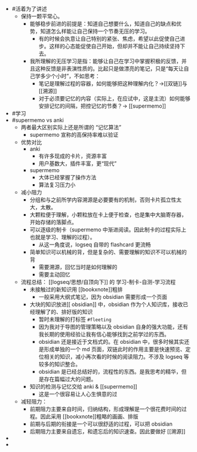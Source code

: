 - #活着为了讲述
	- 保持一颗平常心。
		- 能够稳步前进的前提是：知道自己想要什么，知道自己的缺点和优势，知道怎么样能让自己保持一个节奏无压的学习。
			- 有的时候会执意让自己特别的紧张、焦虑，希望以此促使自己进步。这样的心态能促使自己开始，但却并不能让自己持续坚持下去。
		- 我所理解的无压学习是指：能够让自己在学习中掌握积极的反馈，并且这种反馈是非表演性质的。比起只是做漂亮的笔记，只是“每天让自己学多少个小时”，不如思考：
			- 笔记是理解过程的容器，如何能够把这种理解内化？→[[双链]]与 [[溯源]]
			- 对于必须要记忆的内容（实际上，在应试中，这是主流）如何能够安排记忆的间隔，把控记忆的节奏？→ [[supermemo]]
- #学习
- #supermemo vs anki
	- 两者最大区别实际上还是所谓的 “记忆算法”
		- supermemo 宣称的高保持率难以验证
	- 优势对比
		- anki
			- 有许多现成的卡片，资源丰富
			- 用户基数大，插件丰富，更“现代”
		- supermemo
			- 大体已经掌握了操作方法
			- 算法复习压力小
	- 减小阻力
		- 分组和与之前所学内容溯源是必要要有的机制，否则卡片孤立性太大，太散。
		- 大颗粒便于理解，小颗粒放在卡上便于检查，也是集中大脑寄存器，开始存储的落脚点。
		- 可以逐级的制卡（supermemo 中渐进阅读。因此制卡的过程实际上也就是学习、理解的过程）。
			- 从这一角度说，logseq 自带的 flashcard 更流畅
		- 简单知识可以机械的背，但是复杂的、需要理解的知识不可以机械的背
			- 需要溯源，回忆当时是如何理解的
			- 需要主动回忆
	- 流程总结： [[logseq/思想/自顶向下]] 的 学习-制卡-自测-学习流程
		- 未接触过的新知识用 [[bookxnote]]粗排
			- 一般采用大纲式笔记，因为 obsidian 需要形成一个页面
		- 大块的知识放进[[ obsidian]] 中，obsidian 作为个人知识库，接收已经理解了的、排好版的知识
			- 暂时未理解的打标签 `#fleeting`
			- 因为我对于导图的管理策略以及 obsidian 自身的强大功能，还有我长期的使用经验让我有信心能够找到之前学过的东西。
			- obsidian 还是接近于文档式的。在 obsidian 中，很多时候其实还是形成单独的一个 md 页面，双链此时的作用主要是快速预览、定位相关的知识，减小再次看的时候的阅读阻力。不涉及 logseq 等较多的知识整合。
			- obsidian 是已经总结好的，流程性的东西。是我思考的精华，但是存在篇幅过大的问题。
		- 知识的检测与记忆交给 anki & [[supermemo]]
			- 这是一个很容易让人心生惧意的过
	- 减轻阻力：
		- 前期阻力主要来自时间，归纳结构，形成理解是一个很花费时间的过程。因此采用 [[bookxnote]]粗略的画画、排版
		- 前期与后期的衔接是一个可以很舒适的过程，可以把 obsidian
		- 后期阻力主要来自遗忘，和遗忘后的知识速查。因此要做好 [[溯源]]
-
-